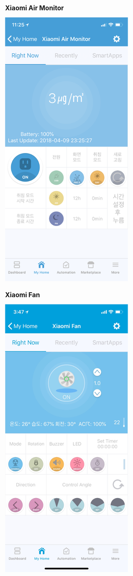 
## Xiaomi Air Monitor
<img src="./xiaomi-air-monitor.png" title="Button" width="400px">

## Xiaomi Fan
<img src="./xiaomi-fan.jpg" title="Button" width="400px">

